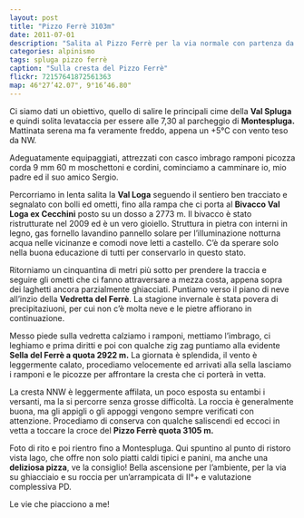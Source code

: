 ```yaml
---
layout: post
title: "Pizzo Ferrè 3103m"
date: 2011-07-01
description: "Salita al Pizzo Ferrè per la via normale con partenza da Montespluga pasando per il Bivacco Cecchini"
categories: alpinismo
tags: spluga pizzo ferrè 
caption: "Sulla cresta del Pizzo Ferrè"
flickr: 72157641872561363
map: 46°27’42.07", 9°16’46.80"
---
```


Ci siamo dati un obiettivo, quello di salire le principali cime della **Val Spluga** e quindi solita levataccia per essere alle 7,30 al parcheggio di **Montespluga.** Mattinata serena ma fa veramente freddo, appena un +5°C con vento teso da NW.

Adeguatamente equipaggiati, attrezzati con casco imbrago ramponi picozza corda 9 mm 60 m moschettoni e cordini, cominciamo a camminare io, mio padre ed il suo amico Sergio.

Percorriamo in lenta salita la **Val Loga** seguendo il sentiero ben tracciato e segnalato con bolli ed ometti, fino alla rampa che ci porta al **Bivacco Val Loga ex Cecchini** posto su un dosso a 2773 m. Il bivacco è stato ristrutturate nel 2009 ed è un vero gioiello. Struttura in pietra con interni in legno, gas fornello lavandino pannello solare per l’illuminazione notturna acqua nelle vicinanze e comodi nove letti a castello. C’è da sperare solo nella buona educazione di tutti per conservarlo in questo stato.

Ritorniamo un cinquantina di metri più sotto per prendere la traccia e seguire gli ometti che ci fanno attraversare a mezza costa, appena sopra dei laghetti ancora parzialmente ghiacciati. Puntiamo verso il piano di neve all’inzio della **Vedretta del Ferrè**. La stagione invernale è stata povera di precipitaziuoni, per cui non c’è molta neve e le pietre affiorano in continuazione.

Messo piede sulla vedretta calziamo i ramponi, mettiamo l’imbrago, ci leghiamo e prima diritti e poi con qualche zig zag puntiamo alla evidente **Sella del Ferrè a quota 2922 m.**
La giornata è splendida, il vento è leggermente calato, procediamo velocemente ed arrivati alla sella lasciamo i ramponi e le picozze per affrontare la cresta che ci porterà in vetta.

La cresta NNW è leggermente affilata, un poco esposta su entambi i versanti, ma la si percorre senza grosse difficoltà. La roccia è generalmente buona, ma gli appigli o gli appoggi vengono sempre verificati con attenzione. Procediamo di conserva con qualche saliscendi ed eccoci in vetta a toccare la croce del **Pizzo Ferrè quota 3105 m.**

Foto di rito e poi rientro fino a Montespluga. Qui spuntino al punto di ristoro vista lago, che offre non solo piatti caldi tipici e panini, ma anche una **deliziosa pizza**, ve la consiglio!
Bella ascensione per l’ambiente, per la via su ghiacciaio e su roccia per un’arrampicata di II°+ e valutazione complessiva PD.

Le vie che piacciono a me!